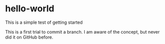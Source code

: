 # hello-world
This is a simple test of getting started

This is a first trial to commit a branch. I am aware of the concept, but never did it on GitHub before.

